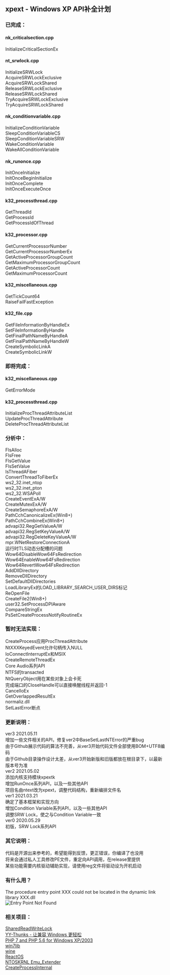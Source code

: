 ## xpext - Windows XP API补全计划
### 已完成：
#### nk_criticalsection.cpp
InitializeCriticalSectionEx  
#### nt_srwlock.cpp
InitializeSRWLock  
AcquireSRWLockExclusive  
AcquireSRWLockShared  
ReleaseSRWLockExclusive  
ReleaseSRWLockShared  
TryAcquireSRWLockExclusive  
TryAcquireSRWLockShared  
#### nk_conditionvariable.cpp
InitializeConditionVariable  
SleepConditionVariableCS  
SleepConditionVariableSRW  
WakeConditionVariable  
WakeAllConditionVariable  
#### nk_runonce.cpp
InitOnceInitialize  
InitOnceBeginInitialize  
InitOnceComplete  
InitOnceExecuteOnce  
#### k32_processthread.cpp
GetThreadId  
GetProcessId  
GetProcessIdOfThread
#### k32_processor.cpp
GetCurrentProcessorNumber  
GetCurrentProcessorNumberEx  
GetActiveProcessorGroupCount  
GetMaximumProcessorGroupCount  
GetActiveProcessorCount  
GetMaximumProcessorCount  
#### k32_miscellaneous.cpp
GetTickCount64  
RaiseFailFastException  
#### k32_file.cpp
GetFileInformationByHandleEx  
SetFileInformationByHandle  
GetFinalPathNameByHandleA  
GetFinalPathNameByHandleW  
CreateSymbolicLinkA  
CreateSymbolicLinkW  

### 即将完成：
#### k32_miscellaneous.cpp
GetErrorMode 
#### k32_processthread.cpp
InitializeProcThreadAttributeList  
UpdateProcThreadAttribute  
DeleteProcThreadAttributeList  

### 分析中：
FlsAlloc  
FlsFree  
FlsGetValue  
FlsSetValue  
IsThreadAFiber  
ConvertThreadToFiberEx  
ws2_32.inet_ntop  
ws2_32.inet_pton  
ws2_32.WSAPoll  
CreateEventExA/W  
CreateMutexExA/W  
CreateSemaphoreExA/W  
PathCchCanonicalizeEx(Win8+)  
PathCchCombineEx(Win8+)  
advapi32.RegGetValueA/W  
advapi32.RegSetKeyValueA/W  
advapi32.RegDeleteKeyValueA/W  
mpr.WNetRestoreConnectionA  
运行时TLS动态分配槽的问题  
Wow64DisableWow64FsRedirection  
Wow64EnableWow64FsRedirection  
Wow64RevertWow64FsRedirection  
AddDllDirectory  
RemoveDllDirectory  
SetDefaultDllDirectories  
LoadLibraryEx的LOAD_LIBRARY_SEARCH_USER_DIRS标记  
ReOpenFile  
CreateFile2(Win8+)  
user32.SetProcessDPIAware  
CompareStringEx  
PsSetCreateProcessNotifyRoutineEx  

### 暂时无法实现：
CreateProcess应用ProcThreadAttribute  
NtXXXKeyedEvent允许句柄传入NULL  
IoConnectInterruptEx和MSIX  
CreateRemoteThreadEx  
Core Audio系列API  
NTFS的transacted  
NtQueryObject用在某些对象上会卡死  
完成端口的CloseHandle可以直接唤醒线程并返回-1  
CancelIoEx  
GetOverlappedResultEx  
normaliz.dll  
SetLastError断点  

### 更新说明：
ver3 2021.05.11  
增加一些文件相关的API，修复ver2中BaseSetLastNTError的严重bug  
由于Github展示代码的算法不完善，从ver3开始代码文件全部使用BOM+UTF8编码  
由于Github目录操作设计太差，从ver3开始新版和旧版都放在根目录下，以最新版本号为准  
ver2 2021.05.02  
添加内核支持模块xpextk  
增加RunOnce系列API，以及一些其他API  
项目名由ntext改为xpext，调整代码结构，重新编排文件名  
ver1 2021.03.21  
确定了基本框架和实现方向  
增加Condition Variable系列API，以及一些其他API  
调整SRW Lock，使之与Condition Variable一致  
ver0 2020.05.29  
初版，SRW Lock系列API  

### 其它说明：
代码是开源出来参考的，希望能得到反馈，更正错误，你编译了也没用  
将来会通过私人工具修改PE文件，重定向API调用，在release里提供  
某些功能需要内核驱动辅助实现，请使用reg文件将驱动设为开机启动  

### 有什么用？
The procedure entry point XXX could not be located in the dynamic link library XXX.dll  
![Entry Point Not Found](https://github.com/zeroclear/ntext/raw/master/introduce.png)  

### 相关项目：
[SharedReadWriteLock](https://github.com/anydream/SharedReadWriteLock)  
[YY-Thunks - 让兼容 Windows 更轻松](https://github.com/Chuyu-Team/YY-Thunks)  
[PHP 7 and PHP 5.6 for Windows XP/2003](https://github.com/source-power/php7-for-windows2003)  
[win7lib](https://github.com/TheDeadFish/win7lib)  
[wine](https://github.com/wine-mirror/wine)  
[ReactOS](https://github.com/reactos/reactos)  
[NTOSKRNL Emu_Extender](https://github.com/MovAX0xDEAD/NTOSKRNL_Emu)  
[CreateProcessInternal](https://github.com/MeeSong/Reverse-Engineering)  
